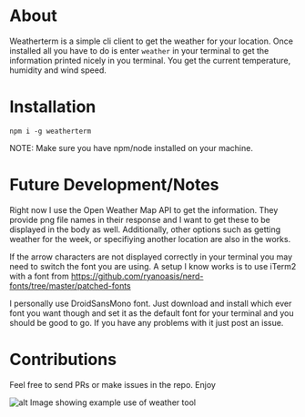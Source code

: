 # About

Weatherterm is a simple cli client to get the weather for your location. Once installed all you have to do is enter `weather` in your terminal to get the information printed nicely in you terminal. You get the current temperature, humidity and wind speed.

# Installation

`npm i -g weatherterm`

NOTE: Make sure you have npm/node installed on your machine.

# Future Development/Notes

Right now I use the Open Weather Map API to get the information. They provide png file names in their response and I want to get these to be displayed in the body as well. Additionally, other options such as getting weather for the week, or specifiying another location are also in the works.

If the arrow characters are not displayed correctly in your terminal you may need to switch the font you are using. A setup I know works is to use iTerm2 with a font from https://github.com/ryanoasis/nerd-fonts/tree/master/patched-fonts

I personally use DroidSansMono font. Just download and install which ever font you want though and set it as the default font for your terminal and you should be good to go. If you have any problems with it just post an issue. 

# Contributions

Feel free to send PRs or make issues in the repo. Enjoy

![alt Image showing example use of weather tool](https://raw.githubusercontent.com/sbernheim4/weatherterm/master/images/Example.png)
